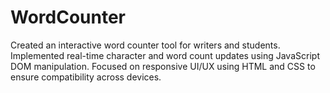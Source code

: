 # WordCounter
Created an interactive word counter tool for writers and students.  Implemented real-time character and word count updates using JavaScript DOM manipulation.  Focused on responsive UI/UX using HTML and CSS to ensure compatibility across devices.

